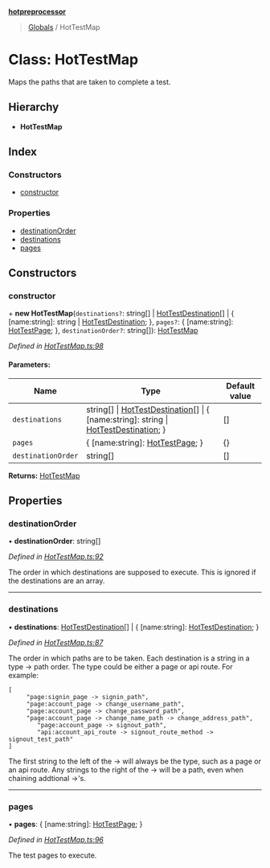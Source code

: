 **[hotpreprocessor](../README.md)**

> [Globals](../globals.md) / HotTestMap

# Class: HotTestMap

Maps the paths that are taken to complete a test.

## Hierarchy

* **HotTestMap**

## Index

### Constructors

* [constructor](hottestmap.md#constructor)

### Properties

* [destinationOrder](hottestmap.md#destinationorder)
* [destinations](hottestmap.md#destinations)
* [pages](hottestmap.md#pages)

## Constructors

### constructor

\+ **new HotTestMap**(`destinations?`: string[] \| [HotTestDestination](hottestdestination.md)[] \| { [name:string]: string \| [HotTestDestination](hottestdestination.md);  }, `pages?`: { [name:string]: [HotTestPage](../interfaces/hottestpage.md);  }, `destinationOrder?`: string[]): [HotTestMap](hottestmap.md)

*Defined in [HotTestMap.ts:98](https://github.com/OurFreeLight/HotPreprocessor/blob/a28393c/src/HotTestMap.ts#L98)*

#### Parameters:

Name | Type | Default value |
------ | ------ | ------ |
`destinations` | string[] \| [HotTestDestination](hottestdestination.md)[] \| { [name:string]: string \| [HotTestDestination](hottestdestination.md);  } | [] |
`pages` | { [name:string]: [HotTestPage](../interfaces/hottestpage.md);  } | {} |
`destinationOrder` | string[] | [] |

**Returns:** [HotTestMap](hottestmap.md)

## Properties

### destinationOrder

•  **destinationOrder**: string[]

*Defined in [HotTestMap.ts:92](https://github.com/OurFreeLight/HotPreprocessor/blob/a28393c/src/HotTestMap.ts#L92)*

The order in which destinations are supposed to execute. This is
ignored if the destinations are an array.

___

### destinations

•  **destinations**: [HotTestDestination](hottestdestination.md)[] \| { [name:string]: [HotTestDestination](hottestdestination.md);  }

*Defined in [HotTestMap.ts:87](https://github.com/OurFreeLight/HotPreprocessor/blob/a28393c/src/HotTestMap.ts#L87)*

The order in which paths are to be taken. Each destination is a string
in a type -> path order. The type could be either a page or api route.
For example:
```
[
     "page:signin_page -> signin_path",
     "page:account_page -> change_username_path",
     "page:account_page -> change_password_path",
     "page:account_page -> change_name_path -> change_address_path",
		"page:account_page -> signout_path",
		"api:account_api_route -> signout_route_method -> signout_test_path"
]
```

The first string to the left of the -> will always be the type, such as a
page or an api route. Any strings to the right of the -> will be a path, even
when chaining addtional ->'s.

___

### pages

•  **pages**: { [name:string]: [HotTestPage](../interfaces/hottestpage.md);  }

*Defined in [HotTestMap.ts:96](https://github.com/OurFreeLight/HotPreprocessor/blob/a28393c/src/HotTestMap.ts#L96)*

The test pages to execute.
